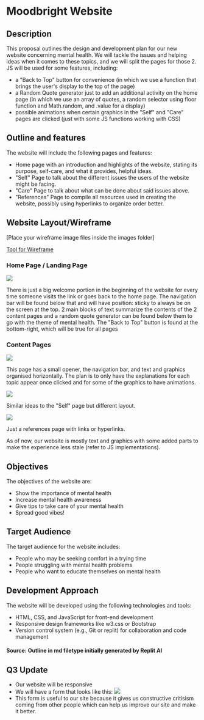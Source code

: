 # Moodbright Website

## Description
This proposal outlines the design and development plan for our new website concerning mental health. We will tackle the issues and helping ideas when it comes to these topics, and we will split the pages for those 2.
JS will be used for some features, including:
- a "Back to Top" button for convenience (in which we use a function that brings the user's display to the top of the page)
- a Random Quote generator just to add an additional activity on the home page (in which we use an array of quotes, a random selector using floor function and Math.random, and .value for a display)
- possible animations when certain graphics in the "Self" and "Care" pages are clicked (just with some JS functions working with CSS)


## Outline and features
The website will include the following pages and features:
- Home page with an introduction and highlights of the website, stating its purpose, self-care, and what it provides, helpful ideas.
- "Self" Page to talk about the different issues the users of the website might be facing.
- "Care" Page to talk about what can be done about said issues above.
- "References" Page to compile all resources used in creating the website, possibly using hyperlinks to organize order better.
  
## Website Layout/Wireframe

[Place your wireframe image files inside the images folder]

[Tool for Wireframe](https://wireframe.cc/)

### Home Page / Landing Page ###
![](images/Wireframe1.png)

There is just a big welcome portion in the beginning of the website for every time someone visits the link or goes back to the home page. The navigation bar will be found below that and will have position: sticky to always be on the screen at the top. 2 main blocks of text summarize the contents of the 2 content pages and a random quote generator can be found below them to go with the theme of mental health. The "Back to Top" button is found at the bottom-right, which will be true for all pages

### Content Pages ###
![](images/Wireframe2.png)

This page has a small opener, the navigation bar, and text and graphics organised horizontally. The plan is to only have the explanations for each topic appear once clicked and for some of the graphics to have animations.

![](images/Wireframe3.png)

Similar ideas to the "Self" page but different layout.

![](images/Wireframe4.png)

Just a references page with links or hyperlinks.


As of now, our website is mostly text and graphics with some added parts to make the experience less stale (refer to JS implementations).

## Objectives
The objectives of the website are:
- Show the importance of mental health
- Increase mental health awareness
- Give tips to take care of your mental health
- Spread good vibes!

## Target Audience
The target audience for the website includes:
- People who may be seeking comfort in a trying time
- People struggling with mental health problems
- People who want to educate themselves on mental health

## Development Approach
The website will be developed using the following technologies and tools:
- HTML, CSS, and JavaScript for front-end development
- Responsive design frameworks like w3.css or Bootstrap
- Version control system (e.g., Git or replit) for collaboration and code management

#### Source: Outline in md filetype initially generated by Replit AI

## Q3 Update
- Our website will be responsive
- We will have a form that looks like this: ![](images/feedback.png)
- This form is useful to our site because it gives us constructive critisism coming from other people which can help us improve our site and make it better.
